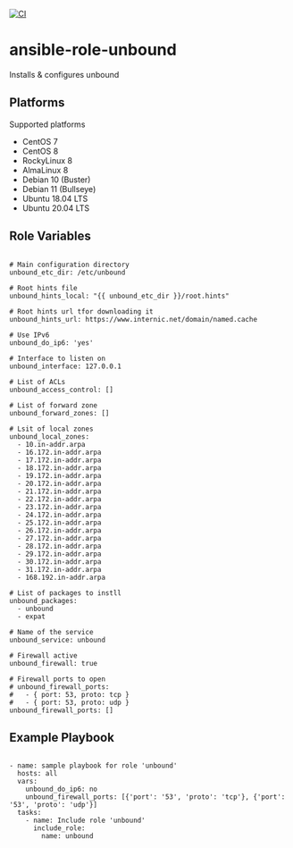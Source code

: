 [![CI](https://github.com/de-it-krachten/ansible-role-unbound/workflows/CI/badge.svg?event=push)](https://github.com/de-it-krachten/ansible-role-unbound/actions?query=workflow%3ACI)


# ansible-role-unbound

Installs & configures unbound 


Platforms
--------------

Supported platforms

- CentOS 7
- CentOS 8
- RockyLinux 8
- AlmaLinux 8
- Debian 10 (Buster)
- Debian 11 (Bullseye)
- Ubuntu 18.04 LTS
- Ubuntu 20.04 LTS



Role Variables
--------------
<pre><code>
# Main configuration directory
unbound_etc_dir: /etc/unbound

# Root hints file
unbound_hints_local: "{{ unbound_etc_dir }}/root.hints"

# Root hints url tfor downloading it
unbound_hints_url: https://www.internic.net/domain/named.cache

# Use IPv6
unbound_do_ip6: 'yes'

# Interface to listen on
unbound_interface: 127.0.0.1

# List of ACLs
unbound_access_control: []

# List of forward zone
unbound_forward_zones: []

# Lsit of local zones
unbound_local_zones:
  - 10.in-addr.arpa
  - 16.172.in-addr.arpa
  - 17.172.in-addr.arpa
  - 18.172.in-addr.arpa
  - 19.172.in-addr.arpa
  - 20.172.in-addr.arpa
  - 21.172.in-addr.arpa
  - 22.172.in-addr.arpa
  - 23.172.in-addr.arpa
  - 24.172.in-addr.arpa
  - 25.172.in-addr.arpa
  - 26.172.in-addr.arpa
  - 27.172.in-addr.arpa
  - 28.172.in-addr.arpa
  - 29.172.in-addr.arpa
  - 30.172.in-addr.arpa
  - 31.172.in-addr.arpa
  - 168.192.in-addr.arpa

# List of packages to instll
unbound_packages:
  - unbound
  - expat

# Name of the service
unbound_service: unbound

# Firewall active
unbound_firewall: true

# Firewall ports to open
# unbound_firewall_ports:
#   - { port: 53, proto: tcp }
#   - { port: 53, proto: udp }
unbound_firewall_ports: []
</pre></code>


Example Playbook
----------------

<pre><code>
- name: sample playbook for role 'unbound'
  hosts: all
  vars:
    unbound_do_ip6: no
    unbound_firewall_ports: [{'port': '53', 'proto': 'tcp'}, {'port': '53', 'proto': 'udp'}]
  tasks:
    - name: Include role 'unbound'
      include_role:
        name: unbound
</pre></code>
